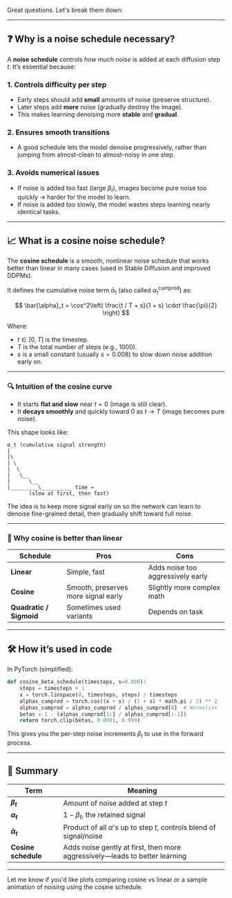 Great questions. Let's break them down:

---

## ❓ Why is a **noise schedule** necessary?

A **noise schedule** controls *how much noise* is added at each diffusion step $t$. It’s essential because:

### 1. **Controls difficulty per step**

* Early steps should add **small** amounts of noise (preserve structure).
* Later steps add **more** noise (gradually destroy the image).
* This makes learning denoising more **stable** and **gradual**.

### 2. **Ensures smooth transitions**

* A good schedule lets the model denoise progressively, rather than jumping from almost-clean to almost-noisy in one step.

### 3. **Avoids numerical issues**

* If noise is added too fast (large $\beta_t$), images become pure noise too quickly → harder for the model to learn.
* If noise is added too slowly, the model wastes steps learning nearly identical tasks.

---

## 📈 What is a **cosine noise schedule**?

The **cosine schedule** is a smooth, nonlinear noise schedule that works better than linear in many cases (used in Stable Diffusion and improved DDPMs).

It defines the cumulative noise term $\bar{\alpha}_t$ (also called $\alpha_t^{\text{cumprod}}$) as:

$$
\bar{\alpha}_t = \cos^2\left( \frac{t / T + s}{1 + s} \cdot \frac{\pi}{2} \right)
$$

Where:

* $t \in [0, T]$ is the timestep.
* $T$ is the total number of steps (e.g., 1000).
* $s$ is a small constant (usually $s = 0.008$) to slow down noise addition early on.

---

### 🔍 Intuition of the cosine curve

* It starts **flat and slow** near $t=0$ (image is still clear).
* It **decays smoothly** and quickly toward 0 as $t \to T$ (image becomes pure noise).

This shape looks like:

```
α_t (cumulative signal strength)
|
|\
| \
|  \
|   \__
|      \__
|_________\__________ time →
       (slow at first, then fast)
```

The idea is to keep more signal early on so the network can learn to denoise fine-grained detail, then gradually shift toward full noise.

---

### 🧠 Why cosine is better than linear

| Schedule                | Pros                                | Cons                              |
| ----------------------- | ----------------------------------- | --------------------------------- |
| **Linear**              | Simple, fast                        | Adds noise too aggressively early |
| **Cosine**              | Smooth, preserves more signal early | Slightly more complex math        |
| **Quadratic / Sigmoid** | Sometimes used variants             | Depends on task                   |

---

## 🛠️ How it’s used in code

In PyTorch (simplified):

```python
def cosine_beta_schedule(timesteps, s=0.008):
    steps = timesteps + 1
    x = torch.linspace(0, timesteps, steps) / timesteps
    alphas_cumprod = torch.cos((x + s) / (1 + s) * math.pi / 2) ** 2
    alphas_cumprod = alphas_cumprod / alphas_cumprod[0]  # Normalize
    betas = 1 - (alphas_cumprod[1:] / alphas_cumprod[:-1])
    return torch.clip(betas, 0.0001, 0.999)
```

This gives you the per-step noise increments $\beta_t$ to use in the forward process.

---

## 🔁 Summary

| Term                 | Meaning                                                                     |
| -------------------- | --------------------------------------------------------------------------- |
| **$\beta_t$**        | Amount of noise added at step $t$                                           |
| **$\alpha_t$**       | $1 - \beta_t$, the retained signal                                          |
| **$\bar{\alpha}_t$** | Product of all $\alpha$'s up to step $t$, controls blend of signal/noise    |
| **Cosine schedule**  | Adds noise gently at first, then more aggressively—leads to better learning |

---

Let me know if you'd like plots comparing cosine vs linear or a sample animation of noising using the cosine schedule.
